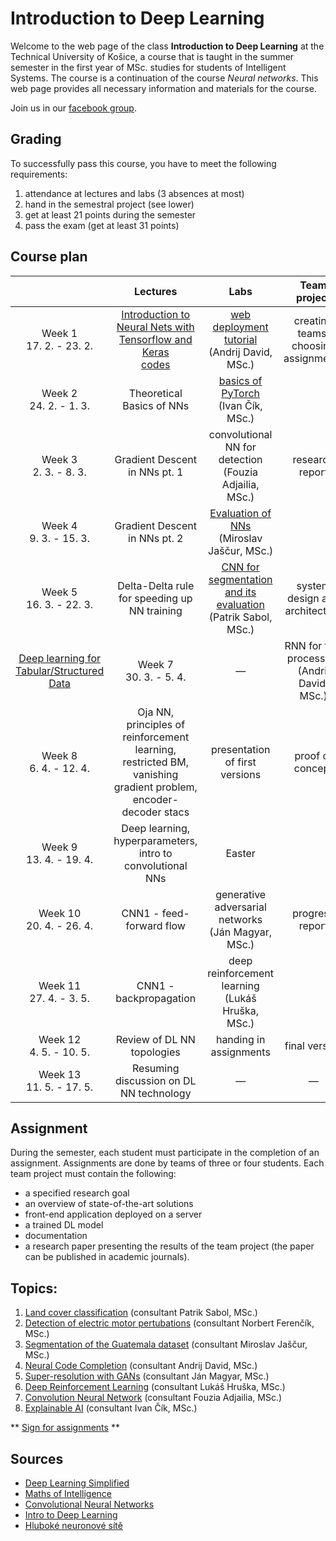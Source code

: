 # Introduction to Deep Learning

Welcome to the web page of the class **Introduction to Deep Learning** at the Technical University of Košice, a course that is taught in the summer semester in the first year of MSc. studies for students of Intelligent Systems. The course is a continuation of the course *Neural networks*. This web page provides all necessary information and materials for the course.

Join us in our [facebook group](https://www.facebook.com/groups/617872348947148/).

## Grading
To successfully pass this course, you have to meet the following requirements:

1. attendance at lectures and labs (3 absences at most)
2. hand in the semestral project (see lower)
3. get at least 21 points during the semester
4. pass the exam (get at least 31 points)

## Course plan
|                            | Lectures |                               Labs                              |             Team project             |
|:--------------------------:|:--------:|:---------------------------------------------------------------:|:------------------------------------:|
| Week 1<br>17. 2. - 23. 2.  | [Introduction to Neural Nets with Tensorflow and Keras](lectures/lecture01-tensorflow-and-keras.ipynb)<br>[codes](lectures/lecture01_codes.zip) |         [web deployment tutorial](<labs/00b - Web deployment.md>)<br>(Andrij David, MSc.)         | creating teams, choosing assignments |
| Week 2<br>24. 2. - 1. 3.   |    Theoretical Basics of NNs   |   [basics of PyTorch](<labs/02 - Pytorch.ipynb>)<br>(Ivan Čík, MSc.)  |                                      |
| Week 3<br>2. 3. - 8. 3.    |    Gradient Descent in NNs pt. 1   |    convolutional NN for detection<br>(Fouzia Adjailia, MSc.)    |            research report           |
| Week 4<br>9. 3. - 15. 3.   |    Gradient Descent in NNs pt. 2   |          [Evaluation of NNs](<labs/04 -DNN-evaluation.md>)<br>(Miroslav Jaščur, MSc.)          |                                      |
| Week 5<br>16. 3. - 22. 3.  |    Delta-Delta rule for speeding up NN training   | [CNN for segmentation and its evaluation](<labs/05 - Image-Segmentation-in-Deep-Learning_-Methods-and-Its-Evaluation.md>)<br>(Patrik Sabol, MSc.) |    system design and architecture    |
[Deep learning for Tabular/Structured Data](<labs/06 - Deep learning for Tabular Data.ipynb>)| Week 7<br>30. 3. - 5. 4.   |    —   |         RNN for text processing<br>(Andrij David, MSc.)         |                                      |
| Week 8<br>6. 4. - 12. 4.   |    Oja NN, principles of reinforcement learning, restricted BM, vanishing gradient problem, encoder-decoder stacs   |                  presentation of first versions                 |           proof of concept           |
| Week 9<br>13. 4. - 19. 4.  |    Deep learning, hyperparameters, intro to convolutional NNs   |                            Easter                               |                                      |
| Week 10<br>20. 4. - 26. 4. |    CNN1 - feed-forward flow   |     generative adversarial networks<br>(Ján Magyar, MSc.)       |            progress report           |
| Week 11<br>27. 4. - 3. 5.  |    CNN1 - backpropagation   |       deep reinforcement learning<br>(Lukáš Hruška, MSc.)       |                                      |
| Week 12<br>4. 5. - 10. 5.  |    Review of DL NN topologies   |                      handing in assignments                     |             final version            |
| Week 13<br>11. 5. - 17. 5. |    Resuming discussion on DL NN technology   |                                 —                               |                   —                  |

## Assignment
During the semester, each student must participate in the completion of an assignment. Assignments are done by teams of three or four students. Each team project must contain the following:

 - a specified research goal
 - an overview of state-of-the-art solutions
 - front-end application deployed on a server
 - a trained DL model
 - documentation
 - a research paper presenting the results of the team project (the paper can be published in academic journals).

## Topics:

1. [Land cover classification](assignments/land-cover-classification.md) (consultant Patrik Sabol, MSc.)
2. [Detection of electric motor pertubations](assignments/detection_of_electric_motor_pertubations.md)  (consultant Norbert Ferenčík, MSc.)
3. [Segmentation of the Guatemala dataset](assignments/guatemala_dataset.md) (consultant Miroslav Jaščur, MSc.)
4. [Neural Code Completion](assignments/Neural_Code_Completion.md) (consultant Andrij David, MSc.)
5. [Super-resolution with GANs](assignments/superresolution-with-gans.md) (consultant Ján Magyar, MSc.)
6. [Deep Reinforcement Learning](assignments/DRL.md) (consultant Lukáš Hruška, MSc.)
7. [Convolution Neural Network](assignments/CNN.md) (consultant Fouzia Adjailia, MSc.)
8. [Explainable AI](https://github.com/ianmagyar/dl-course/blob/master/assignments/XAI.md) (consultant Ivan Čík, MSc.)

** [Sign for assignments](https://docs.google.com/spreadsheets/d/1xv3biGtostsQoKTdZxai5tV_PauTdllpiw86H9qovCA/edit?usp=sharing) **

## Sources
 - [Deep Learning Simplified](https://www.youtube.com/watch?v=b99UVkWzYTQ&list=PLjJh1vlSEYgvGod9wWiydumYl8hOXixNu )
 - [Maths of Intelligence](https://www.youtube.com/watch?v=xRJCOz3AfYY&list=PL2-dafEMk2A7mu0bSksCGMJEmeddU_H4D)
 - [Convolutional Neural Networks](https://www.youtube.com/watch?v=ArPaAX_PhIs&list=PLkDaE6sCZn6Gl29AoE31iwdVwSG-KnDzF)
 - [Intro to Deep Learning](http://introtodeeplearning.com)
 - [Hluboké neuronové sítě](https://www.vutbr.cz/www_base/zav_prace_soubor_verejne.php?file_id=119294)
